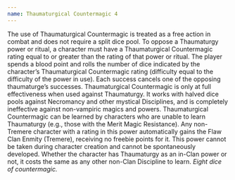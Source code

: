 ```yaml
---
name: Thaumaturgical Countermagic 4
---
```


The use of Thaumaturgical Countermagic is treated as a free action in combat and does not require a split dice pool. To oppose a Thaumaturgy power or ritual, a character must have a Thaumaturgical Countermagic rating equal to or greater than the rating of that power or ritual. The player spends a blood point and rolls the number of dice indicated by the character’s Thaumaturgical Countermagic rating (difficulty equal to the difficulty of the power in use). Each success cancels one of the opposing thaumaturge’s successes.
Thaumaturgical Countermagic is only at full effectiveness when used against Thaumaturgy. It works with halved dice pools against Necromancy and other mystical Disciplines, and is completely ineffective against non-vampiric magics and powers.
Thaumaturgical Countermagic can be learned by characters who are unable to learn Thaumaturgy (e.g., those with the Merit Magic Resistance). Any non-Tremere character with a rating in this power automatically gains the Flaw Clan Enmity (Tremere), receiving no freebie points for it. This power cannot be taken during character creation and cannot be spontaneously developed. Whether the character has Thaumaturgy as an in-Clan power or not, it costs the same as any other non-Clan Discipline to learn.
_Eight dice of countermagic._